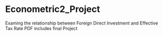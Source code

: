 # Econometric2_Project

Examing the relationship between Foreign Direct Investment and Effective Tax Rate
PDF includes final Project
